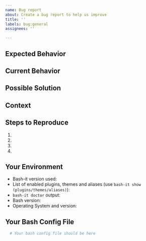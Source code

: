 ```yaml
---
name: Bug report
about: Create a bug report to help us improve
title: ''
labels: bug:general
assignees: ''

---
```


<!--- Provide a general summary of the issue in the Title above -->

## Expected Behavior
<!--- Tell us what should happen -->

## Current Behavior
<!--- Tell us what happens instead of the expected behavior -->

## Possible Solution
<!--- Not obligatory, but suggest a fix/reason for the bug, -->

## Context
<!--- How has this issue affected you? What are you trying to accomplish? -->
<!--- Providing context helps us come up with a solution that is most useful in the real world -->

## Steps to Reproduce
<!--- Provide a link to a live example, or an unambiguous set of steps to -->
<!--- reproduce this bug. Include code to reproduce, if relevant -->
1.
2.
3.
4.

## Your Environment
<!--- Include as many relevant details about the environment you experienced the bug in -->
* Bash-it version used:
* List of enabled plugins, themes and aliases (use ``bash-it show (plugins/themes/aliases)``):
* ``bash-it doctor`` output:
* Bash version:
* Operating System and version:

## Your Bash Config File
<!--- Please paste here your bash config file (.bashrc/.bash_profile) -->
<!--- This will help us debug and locate the problem -->
```bash
  # Your bash config file should be here
```
